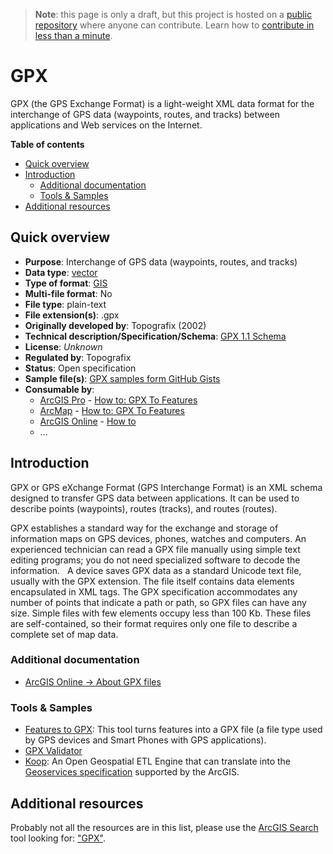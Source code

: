 > **Note**: this page is only a draft, but this project is hosted on a [public repository](https://github.com/hhkaos/awesome-arcgis) where anyone can contribute. Learn how to [contribute in less than a minute](https://github.com/hhkaos/awesome-arcgis/blob/master/CONTRIBUTING.md#contributions).

# GPX

GPX (the GPS Exchange Format) is a light-weight XML data format for the interchange of GPS data (waypoints, routes, and tracks) between applications and Web services on the Internet.

<!-- START doctoc generated TOC please keep comment here to allow auto update -->
<!-- DON'T EDIT THIS SECTION, INSTEAD RE-RUN doctoc TO UPDATE -->
**Table of contents**

- [Quick overview](#quick-overview)
- [Introduction](#introduction)
  - [Additional documentation](#additional-documentation)
  - [Tools & Samples](#tools--samples)
- [Additional resources](#additional-resources)

<!-- END doctoc generated TOC please keep comment here to allow auto update -->

## Quick overview

* **Purpose**: Interchange of GPS data (waypoints, routes, and tracks)
* **Data type**: [vector](../../../data-types/vector/README.md)
* **Type of format**: [GIS](../../../data-types/vector/gis/README.md)
* **Multi-file format**: No
* **File type**: plain-text
* **File extension(s)**: .gpx
* **Originally developed by**: Topografix (2002)
* **Technical description/Specification/Schema**: [GPX 1.1 Schema](http://www.topografix.com/gpx/1/1/gpx.xsd)
* **License**: *Unknown*
* **Regulated by**: Topografix
* **Status**: Open specification
* **Sample file(s)**: [GPX samples form GitHub Gists](https://gist.github.com/search?utf8=%E2%9C%93&q=gpx+sample&ref=searchresults)
* **Consumable by**:
    * [ArcGIS Pro](../../../../products/arcgis-desktop/arcgis-pro/README.md) - [How to: GPX To Features](http://pro.arcgis.com/en/pro-app/tool-reference/conversion/gpx-to-features.htm)
    * [ArcMap](../../../../products/arcgis-desktop/arcmap-arccatalog/README.md) - [How to: GPX To Features](http://desktop.arcgis.com/en/arcmap/10.3/tools/conversion-toolbox/gpx-to-features.htm)
    * [ArcGIS Online](../../../../products/arcgis-online/README.md) - [How to](https://www.esri.com/arcgis-blog/products/arcgis-online/uncategorized/using-gps-data-in-arcgis-online-web-maps/)
    * ...

## Introduction

GPX or GPS eXchange Format (GPS Interchange Format) is an XML schema designed to transfer GPS data between applications. It can be used to describe points (waypoints), routes (tracks), and routes (routes).

GPX establishes a standard way for the exchange and storage of information
maps on GPS devices, phones, watches and computers. An experienced technician can read a GPX file manually using simple text editing programs; you do not need specialized software to decode the information.
 
A device saves GPX data as a standard Unicode text file, usually with the GPX extension. The file itself contains data elements encapsulated in XML tags. The GPX specification accommodates any number of points that indicate a path or path, so GPX files can have any size. Simple files with few elements occupy less than 100 Kb. These files are self-contained, so their format requires only one file to describe a complete set of map data.

### Additional documentation

* [ArcGIS Online -> About GPX files](http://doc.arcgis.com/en/arcgis-online/reference/csv-gpx.htm#ESRI_SECTION1_44F0AF5FDE8640548B2B13A278FAB3E9)

### Tools & Samples

* [Features to GPX](https://www.arcgis.com/home/item.html?id=067d6ab392b24497b8466eb8447ea7eb): This tool turns features into a GPX file (a file type used by GPS devices and Smart Phones with GPS applications).
* [GPX Validator](http://www.topografix.com/gpx_validation.asp)
* [Koop](../../../../../arcgis/developers/profiles/devops/technologies/koop/README.md): An Open Geospatial ETL Engine that can translate into the [Geoservices specification](https://geoservices.github.io/) supported by the ArcGIS.

## Additional resources

Probably not all the resources are in this list, please use the [ArcGIS Search](https://esri-es.github.io/arcgis-search/) tool looking for: ["GPX"](https://esri-es.github.io/arcgis-search/?search="GPX"&utm_campaign=awesome-list&utm_source=awesome-list&utm_medium=page).
